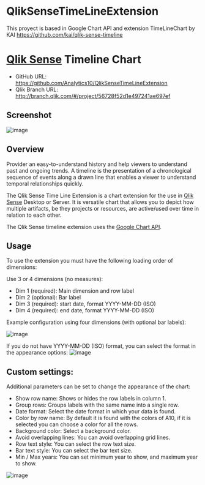 # QlikSenseTimeLineExtension

This proyect is based in Google Chart API and extension TimeLineChart by KAI https://github.com/kai/qlik-sense-timeline

# [Qlik Sense](http://global.qlik.com/uk/explore/products/sense) Timeline Chart

- GitHub URL: https://github.com/Analytics10/QlikSenseTimeLineExtension
- Qlik Branch URL: http://branch.qlik.com/#/project/56728f52d1e497241ae697ef

## Screenshot

![image](https://www.analytics10.com/lab/extensiondoc/presentacion.png)

## Overview

Provider an easy-to-understand history and help viewers to understand past and ongoing trends.
A timeline is the presentation of a chronological sequence of events along a drawn line that enables a viewer to understand temporal relationships quickly.

The Qlik Sense Time Line Extension is a chart extension for the use in [Qlik Sense](http://global.qlik.com/uk/explore/products/sense) Desktop or Server. 
It is versatile chart that allows you to depict how multiple artifacts, be they projects or resources, are active/used over time in relation to each other.


The Qlik Sense timeline extension uses the [Google Chart API](https://developers.google.com/chart/interactive/docs/gallery/timeline).

## Usage
To use the extension you must have the following loading order of dimensions:

Use 3 or 4 dimensions (no measures):

- Dim 1 (required): Main dimension and row label
- Dim 2 (optional): Bar label
- Dim 3 (required): start date, format YYYY-MM-DD (ISO)
- Dim 4 (required): end date, format YYYY-MM-DD (ISO)

Example configuration using four dimensions (with optional bar labels):

![image](https://www.analytics10.com/lab/extensiondoc/ordenDim.png)

If you do not have YYYY-MM-DD (ISO) format, you can select the format in the appearance options:
![image](https://www.analytics10.com/lab/extensiondoc/tipoFecha.png)

## Custom settings:

Additional parameters can be set to change the appearance of the chart:

- Show row name: Shows or hides the row labels in column 1.
- Group rows: Groups labels with the same name into a single row.
- Date format: Select the date format in which your data is found.
- Color by row name: By default it is found with the colors of A10, if it is selected you can choose a color for all the rows.
- Background color: Select a background color.
- Avoid overlapping lines: You can avoid overlapping grid lines.
- Row text style: You can select the row text size.
- Bar text style: You can select the bar text size.
- Min / Max years: You can set minimum year to show, and maximum year to show.
 
![image](https://www.analytics10.com/lab/extensiondoc/opciones.png)


